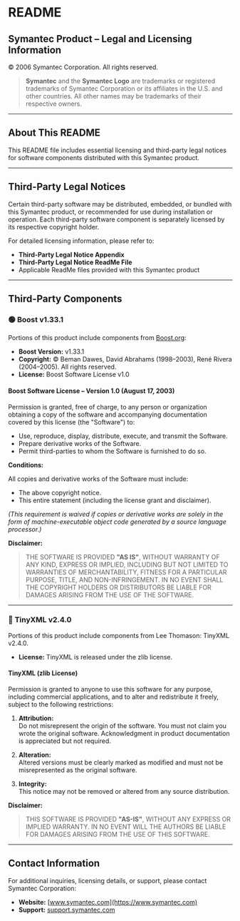 # README

## Symantec Product – Legal and Licensing Information

© 2006 Symantec Corporation. All rights reserved.

> **Symantec** and the **Symantec Logo** are trademarks or registered trademarks of Symantec Corporation or its affiliates in the U.S. and other countries. All other names may be trademarks of their respective owners.

---

## About This README

This README file includes essential licensing and third-party legal notices for software components distributed with this Symantec product.

---

## Third-Party Legal Notices

Certain third-party software may be distributed, embedded, or bundled with this Symantec product, or recommended for use during installation or operation. Each third-party software component is separately licensed by its respective copyright holder.

For detailed licensing information, please refer to:

- **Third-Party Legal Notice Appendix**
- **Third-Party Legal Notice ReadMe File**
- Applicable ReadMe files provided with this Symantec product

---

## Third-Party Components

### 🟢 **Boost v1.33.1**

Portions of this product include components from [Boost.org](https://www.boost.org/):

- **Boost Version:** v1.33.1  
- **Copyright:** © Beman Dawes, David Abrahams (1998–2003), René Rivera (2004–2005). All rights reserved.
- **License:** Boost Software License v1.0

#### **Boost Software License – Version 1.0 (August 17, 2003)**

Permission is granted, free of charge, to any person or organization obtaining a copy of the software and accompanying documentation covered by this license (the "Software") to:

- Use, reproduce, display, distribute, execute, and transmit the Software.
- Prepare derivative works of the Software.
- Permit third-parties to whom the Software is furnished to do so.

**Conditions:**

All copies and derivative works of the Software must include:

- The above copyright notice.
- This entire statement (including the license grant and disclaimer).

*(This requirement is waived if copies or derivative works are solely in the form of machine-executable object code generated by a source language processor.)*

**Disclaimer:**

> THE SOFTWARE IS PROVIDED **"AS IS"**, WITHOUT WARRANTY OF ANY KIND, EXPRESS OR IMPLIED, INCLUDING BUT NOT LIMITED TO WARRANTIES OF MERCHANTABILITY, FITNESS FOR A PARTICULAR PURPOSE, TITLE, AND NON-INFRINGEMENT. IN NO EVENT SHALL THE COPYRIGHT HOLDERS OR DISTRIBUTORS BE LIABLE FOR DAMAGES ARISING FROM THE USE OF THE SOFTWARE.

---

### 🔵 **TinyXML v2.4.0**

Portions of this product include components from Lee Thomason: TinyXML v2.4.0.

- **License:** TinyXML is released under the zlib license.

#### **TinyXML (zlib License)**

Permission is granted to anyone to use this software for any purpose, including commercial applications, and to alter and redistribute it freely, subject to the following restrictions:

1. **Attribution:**  
   Do not misrepresent the origin of the software. You must not claim you wrote the original software. Acknowledgment in product documentation is appreciated but not required.

2. **Alteration:**  
   Altered versions must be clearly marked as modified and must not be misrepresented as the original software.

3. **Integrity:**  
   This notice may not be removed or altered from any source distribution.

**Disclaimer:**

> THIS SOFTWARE IS PROVIDED **"AS-IS"**, WITHOUT ANY EXPRESS OR IMPLIED WARRANTY. IN NO EVENT WILL THE AUTHORS BE LIABLE FOR DAMAGES ARISING FROM THE USE OF THIS SOFTWARE.

---

## Contact Information

For additional inquiries, licensing details, or support, please contact Symantec Corporation:

- **Website:** [www.symantec.com](https://www.symantec.com)
- **Support:** [support.symantec.com](https://support.symantec.com)
